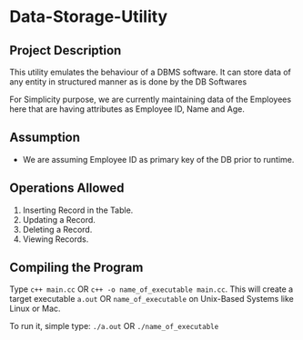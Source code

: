# Data-Storage-Utility

## Project Description

This utility emulates the behaviour of a DBMS software. It can store data of any entity in structured manner as is done by the DB Softwares

For Simplicity purpose, we are currently maintaining data of the Employees here that are having attributes as Employee ID, Name and Age.

## Assumption
* We are assuming Employee ID as primary key of the DB prior to runtime.

## Operations Allowed
1. Inserting Record in the Table.
2. Updating a Record.
3. Deleting a Record.
4. Viewing Records.

## Compiling the Program

Type ```c++ main.cc``` OR ```c++ -o name_of_executable main.cc```. This will create a target executable `a.out` OR `name_of_executable` on Unix-Based Systems like Linux or Mac. 

To run it, simple type: `./a.out` OR `./name_of_executable`
